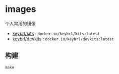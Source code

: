 # images

个人常用的镜像

- [keybrl/kits](https://hub.docker.com/r/keybrl/kits) : `docker.io/keybrl/kits:latest`
- [keybrl/devkits](https://hub.docker.com/r/keybrl/devkits) : `docker.io/keybrl/devkits:latest`

## 构建

```shell
make
```
